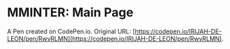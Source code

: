 # MMINTER: Main Page

A Pen created on CodePen.io. Original URL: [https://codepen.io/IRIJAH-DE-LEON/pen/RwvRLMN](https://codepen.io/IRIJAH-DE-LEON/pen/RwvRLMN).


